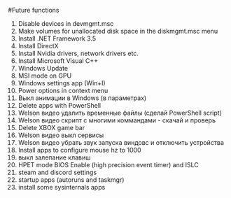 #Future functions

1. Disable devices in devmgmt.msc
1. Make volumes for unallocated disk space in the diskmgmt.msc menu
1. Install .NET Framework 3.5
1. Install DirectX
1. Install Nvidia drivers, network drivers etc.
1. Install Microsoft Visual C++
1. Windows Update
1. MSI mode on GPU
1. Windows settings app (Win+I)
1. Power options in context menu
1. Выкл анимации в Windows (в параметрах)
1. Delete apps with PowerShell
1. Welson видео удалить временные файлы (сделай PowerShell script)
1. Welson видео скрипт с многими коммандами - скачай и проверь
1. Delete XBOX game bar
1. Welson видео выкл сервисы
1. Welson видео убрать звук запуска виндовс и отключить устройства
1. Install apps to configure mouse hz to 1000
1. выкл залепание клавиш
1. HPET mode BIOS Enable (high precision event timer) and ISLC
1. steam and discord settings
1. startup apps (autoruns and taskmgr)
1. install some sysinternals apps
